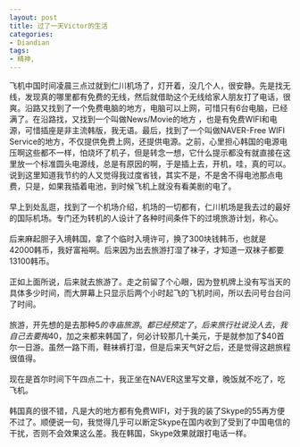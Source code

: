```yaml
---
layout: post
title: 过了一天Victor的生活
categories:
- Diandian
tags:
- 精神, 
---
```

飞机中国时间凌晨三点过就到仁川机场了，灯开着，没几个人，很安静。先是找无线，发现真的哪里都有免费的无线，然后就借助这个无线给家人朋友打了电话，很爽。沿路又找到了一个免费电脑的地方，电脑可以上网，可惜只有6台电脑，已经满了。在沿路找，又找到一个叫做News/Movie的地方 ，也是有免费WIFI和电源，可惜插座是非主流韩版，我无语。最后，找到了一个叫做NAVER-Free WIFI Service的地方，不仅提供免费上网，还提供电源。之前，心里担心韩国的电源电压啊这些都不一样，怕烧坏了机子，但是转念一想，它什么提示都没有就直接在这里放一个标准圆头电源线，总是有原因的啊，于是插上去，开机，哇，真的可以。说到这里知道我节约的人又觉得我过度省钱，其实不是，不是舍不得电池那点电费，只是，如果我插着电池，到时候飞机上就没有看美剧的电了。
<br />
<br />早上到处乱逛，找到了一个机场介绍，机场的一切都有，仁川机场是我去过的最好的国际机场。专门还为转机的人设计了各种时间条件下的过境旅游计划，称心。
<br />
<br />后来麻起胆子入境韩国，拿了个临时入境许可，换了300块钱韩币，也就是42000韩币，我好富裕啊。后来因为出去旅游打湿了袜子，才知道一双袜子都要13100韩币。
<br />
<br />正如上面所说，后来就去旅游了。走之前留了个心眼，因为登机牌上没有写当天的具体多少时间，而大屏幕上只显示后两个小时起飞的飞机时间，所以去问号台台问了时间。
<br />
<br />旅游，开先想的是去那种$5的寺庙旅游。都已经预定了，后来旅行社说没人去，我自己去要掏$40，加之来都来韩国了，何必计较那几十美元，于是就参加了$40首尔一日游。虽然一路下雨，鞋袜裤打湿，但是后来天气好之后，还是觉得这趟旅程很值得。
<br />
<br />现在是首尔时间下午四点二十，我正坐在NAVER这里写文章，晚饭就不吃了，吃飞机。
<br />
<br />韩国真的很不错，凡是大的地方都有免费WIFI，对于我的装了Skype的55再方便不过了。顺便说一句，我觉得几乎可以断定Skype在国内收到了受到了中国电信的干扰，否则不会效果这么差。我在韩国，Skype效果就跟打电话一样。